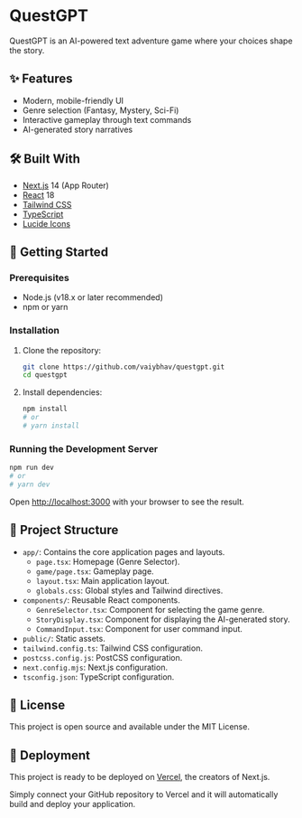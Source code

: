 # QuestGPT

QuestGPT is an AI-powered text adventure game where your choices shape the story.

## ✨ Features

- Modern, mobile-friendly UI
- Genre selection (Fantasy, Mystery, Sci-Fi)
- Interactive gameplay through text commands
- AI-generated story narratives

## 🛠️ Built With

- [Next.js](https://nextjs.org/) 14 (App Router)
- [React](https://reactjs.org/) 18
- [Tailwind CSS](https://tailwindcss.com/)
- [TypeScript](https://www.typescriptlang.org/)
- [Lucide Icons](https://lucide.dev/)

## 🚀 Getting Started

### Prerequisites

- Node.js (v18.x or later recommended)
- npm or yarn

### Installation

1. Clone the repository:
   ```bash
   git clone https://github.com/vaiybhav/questgpt.git
   cd questgpt
   ```

2. Install dependencies:
   ```bash
   npm install
   # or
   # yarn install
   ```

### Running the Development Server

```bash
npm run dev
# or
# yarn dev
```

Open [http://localhost:3000](http://localhost:3000) with your browser to see the result.

## 📖 Project Structure

- `app/`: Contains the core application pages and layouts.
  - `page.tsx`: Homepage (Genre Selector).
  - `game/page.tsx`: Gameplay page.
  - `layout.tsx`: Main application layout.
  - `globals.css`: Global styles and Tailwind directives.
- `components/`: Reusable React components.
  - `GenreSelector.tsx`: Component for selecting the game genre.
  - `StoryDisplay.tsx`: Component for displaying the AI-generated story.
  - `CommandInput.tsx`: Component for user command input.
- `public/`: Static assets.
- `tailwind.config.ts`: Tailwind CSS configuration.
- `postcss.config.js`: PostCSS configuration.
- `next.config.mjs`: Next.js configuration.
- `tsconfig.json`: TypeScript configuration.

## 📄 License

This project is open source and available under the MIT License.

## 🚀 Deployment

This project is ready to be deployed on [Vercel](https://vercel.com/), the creators of Next.js.

Simply connect your GitHub repository to Vercel and it will automatically build and deploy your application. 